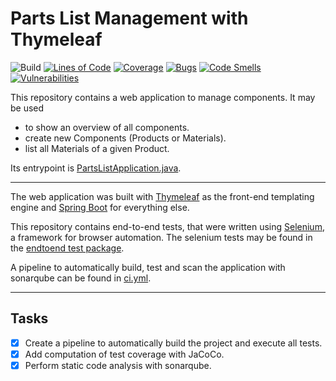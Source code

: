 # Parts List Management with Thymeleaf
![Build](https://github.com/haw-hamburg-tor/parts-list-management-thymeleaf/actions/workflows/ci.yml/badge.svg)
[![Lines of Code](https://sonarcloud.io/api/project_badges/measure?project=haw-hamburg-tor_parts-list-management-thymeleaf&metric=ncloc)](https://sonarcloud.io/summary/new_code?id=haw-hamburg-tor_parts-list-management-thymeleaf)
[![Coverage](https://sonarcloud.io/api/project_badges/measure?project=haw-hamburg-tor_parts-list-management-thymeleaf&metric=coverage)](https://sonarcloud.io/summary/new_code?id=haw-hamburg-tor_parts-list-management-thymeleaf)
[![Bugs](https://sonarcloud.io/api/project_badges/measure?project=haw-hamburg-tor_parts-list-management-thymeleaf&metric=bugs)](https://sonarcloud.io/summary/new_code?id=haw-hamburg-tor_parts-list-management-thymeleaf)
[![Code Smells](https://sonarcloud.io/api/project_badges/measure?project=haw-hamburg-tor_parts-list-management-thymeleaf&metric=code_smells)](https://sonarcloud.io/summary/new_code?id=haw-hamburg-tor_parts-list-management-thymeleaf)
[![Vulnerabilities](https://sonarcloud.io/api/project_badges/measure?project=haw-hamburg-tor_parts-list-management-thymeleaf&metric=vulnerabilities)](https://sonarcloud.io/summary/new_code?id=haw-hamburg-tor_parts-list-management-thymeleaf)

This repository contains a web application to manage components.
It may be used
* to show an overview of all components.
* create new Components (Products or Materials).
* list all Materials of a given Product.

Its entrypoint is [PartsListApplication.java](src/main/java/org/hawhamburg/partslist/PartsListApplication.java).

---

The web application was built with [Thymeleaf](https://www.thymeleaf.org/) as the front-end templating engine
and [Spring Boot](https://spring.io/projects/spring-boot) for everything else.

This repository contains end-to-end tests, that were written using [Selenium](https://www.selenium.dev/documentation/),
a framework for browser automation.
The selenium tests may be found in the [endtoend test package](src/test/java/org/hawhamburg/partslist/endtoend).

A pipeline to automatically build, test and scan the application with sonarqube can be found in [ci.yml](.github/workflows/cd.yml).

---

## Tasks
- [x] Create a pipeline to automatically build the project and execute all tests.
- [x] Add computation of test coverage with JaCoCo.
- [x] Perform static code analysis with sonarqube.